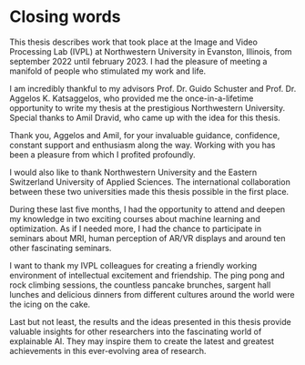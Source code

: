 # Closing words
This thesis describes work that took place at the Image and Video Processing Lab (IVPL) at Northwestern University in
Evanston, Illinois, from september 2022 until february 2023. I had the pleasure of meeting a manifold of people who stimulated my work and life.

I am incredibly thankful to my advisors Prof. Dr. Guido Schuster and Prof. Dr. Aggelos K. Katsaggelos, who provided me the once-in-a-lifetime opportunity to write my thesis at the prestigious Northwestern University. Special thanks to Amil Dravid, who came up with the idea for this thesis.

Thank you, Aggelos and Amil, for your invaluable guidance, confidence, constant support and enthusiasm along the way. Working with you has been a pleasure from which I profited profoundly. 

I would also like to thank Northwestern University and the Eastern Switzerland University of Applied Sciences. The international collaboration between these two universities made this thesis possible in the first place.

During these last five months, I had the opportunity to attend and deepen my knowledge in two exciting courses about machine learning and optimization. As if I needed more, I had the chance to participate in seminars about MRI, human perception of AR/VR displays and around ten other fascinating seminars.

I want to thank my IVPL colleagues for creating a friendly working environment of intellectual excitement and friendship. The ping pong and rock climbing sessions, the countless pancake brunches, sargent hall lunches and delicious dinners from different cultures around the world were the icing on the cake.

Last but not least, the results and the ideas presented in this thesis provide valuable insights for other researchers into the fascinating world of explainable AI. They may inspire them to create the latest and greatest achievements in this ever-evolving area of research.
